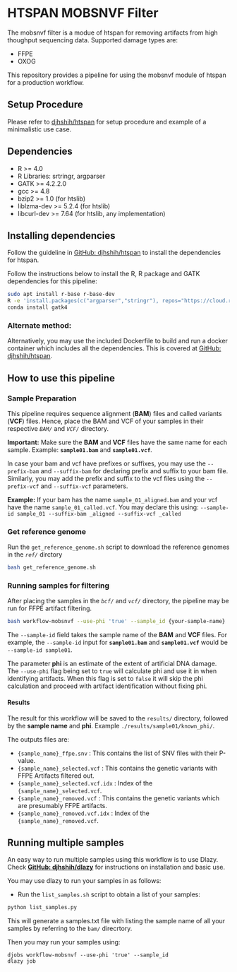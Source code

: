 # HTSPAN MOBSNVF Filter

The mobsnvf filter is a modue of htspan for removing artifacts from high thoughput sequencing data. Supported damage types are:

* FFPE
* OXOG

This repository provides a pipeline for using the mobsnvf module of htspan for a production workflow.

## Setup Procedure

Please refer to [djhshih/htspan](https://github.com/djhshih/htspan) for setup procedure and example of a minimalistic use case.

## Dependencies
* R >= 4.0
* R Libraries: srtringr, argparser
* GATK >= 4.2.2.0
* gcc >= 4.8
* bzip2 >= 1.0 (for htslib)
* liblzma-dev >= 5.2.4 (for htslib)
* libcurl-dev >= 7.64 (for htslib, any implementation)

## Installing dependencies

Follow the guideline in [GitHub: djhshih/htspan](https://github.com/djhshih/htspan) to install the dependencies for htspan.

Follow the instructions below to install the R, R package and GATK dependencies for this pipeline:

```bash
sudo apt install r-base r-base-dev
R -e 'install.packages(c("argparser","stringr"), repos="https://cloud.r-project.org")'
conda install gatk4
```

### Alternate method:

Alternatively, you may use the included Dockerfile to build and run a docker container which includes all the dependencies. This is covered at [GitHub: djhshih/htspan](https://github.com/djhshih/htspan).

## How to use this pipeline

### Sample Preparation

This pipeline requires sequence alignment (__BAM__) files and called variants (__VCF__) files. Hence, place the BAM and VCF of your samples in their respective _`BAM/`_ and _`VCF/`_ directory.

__Important:__ Make sure the __BAM__ and __VCF__ files have the same name for each sample. Example: __`sample01.bam`__ and __`sample01.vcf`__.

In case your bam and vcf have prefixes or suffixes, you may use the `--prefix-bam` and `--suffix-bam` for declaring prefix and suffix to your bam file. Similarly, you may add the prefix and suffix to the vcf files using the `--prefix-vcf` and `--suffix-vcf` parameters.

__Example:__
If your bam has the name `sample_01_aligned.bam` and your vcf have the name `sample_01_called.vcf`. You may declare this using: `--sample-id sample_01 --suffix-bam _aligned --suffix-vcf _called`

### Get reference genome

Run the `get_reference_genome.sh` script to download the reference genomes in the _`ref/`_ dirctory

```bash
bash get_reference_genome.sh
```

### Running samples for filtering

After placing the samples in the _`bcf/`_ and _`vcf/`_ directory, the pipeline may be run for FFPE artifact filtering.

```bash
bash workflow-mobsnvf --use-phi 'true' --sample_id {your-sample-name} 
```

The `--sample-id` field takes the sample name of the __BAM__ and __VCF__ files. For example, the `--sample-id` input for __`sample01.bam`__ and __`sample01.vcf`__ would be `--sample-id sample01`.

The parameter __phi__ is an estimate of the extent of artificial DNA damage. The `--use-phi` flag being set to `true` will calculate phi and use it in when identifying artifacts. When this flag is set to `false` it will skip the phi calculation and proceed with artifact identification without fixing phi.

#### Results

The result for this workflow will be saved to the `results/` directory, followed by the __sample name__ and __phi__. Example `./results/sample01/known_phi/`.

The outputs files are:

- `{sample_name}_ffpe.snv` : This contains the list of SNV files with their P-value.
- `{sample_name}_selected.vcf` : This contains the genetic variants with FFPE Artifacts filtered out.
- `{sample_name}_selected.vcf.idx` : Index of the `{sample_name}_selected.vcf`.
- `{sample_name}_removed.vcf` : This contains the genetic variants which are presumably FFPE artifacts.
- `{sample_name}_removed.vcf.idx` : Index of the `{sample_name}_removed.vcf`.

## Running multiple samples

An easy way to run multiple samples using this workflow is to use Dlazy. Check __[GitHub: djhshih/dlazy](https://github.com/djhshih/dlazy)__ for instructions on installation and basic use.

You may use dlazy to run your samples in as follows:

- Run the `list_samples.sh` script to obtain a list of your samples:

```bash
python list_samples.py
```
This will generate a samples.txt file with listing the sample name of all your samples by referring to the `bam/` direcrtory.

Then you may run your samples using:
```
djobs workflow-mobsnvf --use-phi 'true' --sample_id
dlazy job
```















